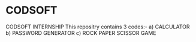 # CODSOFT
CODSOFT INTERNSHIP
This repositry contains 3 codes:-
a) CALCULATOR
b) PASSWORD GENERATOR
c) ROCK PAPER SCISSOR GAME
